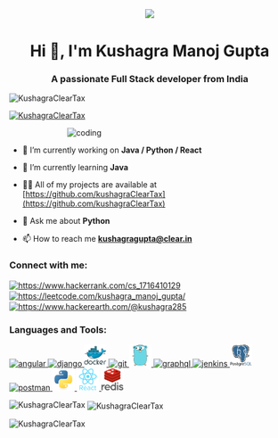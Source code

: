 

<div align='center'>
  <img src="https://capsule-render.vercel.app/api?type=waving&height=200&text=Kushagra%20Git&fontAlign=75&fontAlignY=40&color=gradient" height="300"/>
</div>
<h1 align="center">Hi 👋, I'm Kushagra Manoj Gupta</h1>
<h3 align="center">A passionate Full Stack developer from India</h3>

<p align="left"> <img src="https://komarev.com/ghpvc/?username=KushagraClearTax&label=Profile%20views&color=0e75b6&style=flat" alt="KushagraClearTax" /> </p>

<p align="left"> <a href="https://github.com/ryo-ma/github-profile-trophy"><img src="https://github-profile-trophy.vercel.app/?username=KushagraClearTax" alt="KushagraClearTax" /></a> </p>
<img align="right"  width = "400" src = "https://cdn.dribbble.com/users/1162077/screenshots/3848914/programmer.gif" alt ="coding" />
<p align="left"> <a href="https://twitter.com/" target="blank"><img src="https://img.shields.io/twitter/follow/?logo=twitter&style=for-the-badge" alt="" /></a> </p>

- 🔭 I’m currently working on **Java / Python / React**

- 🌱 I’m currently learning **Java**

- 👨‍💻 All of my projects are available at [https://github.com/kushagraClearTax](https://github.com/kushagraClearTax)

- 💬 Ask me about **Python**

- 📫 How to reach me **kushagragupta@clear.in**

<h3 align="left">Connect with me:</h3>
<p align="left">
<a href="https://www.hackerrank.com/https://www.hackerrank.com/cs_1716410129" target="blank"><img align="center" src="https://raw.githubusercontent.com/rahuldkjain/github-profile-readme-generator/master/src/images/icons/Social/hackerrank.svg" alt="https://www.hackerrank.com/cs_1716410129" height="30" width="40" /></a>
<a href="https://www.leetcode.com/https://leetcode.com/kushagra_manoj_gupta/" target="blank"><img align="center" src="https://raw.githubusercontent.com/rahuldkjain/github-profile-readme-generator/master/src/images/icons/Social/leet-code.svg" alt="https://leetcode.com/kushagra_manoj_gupta/" height="30" width="40" /></a>
<a href="https://www.hackerearth.com/https://www.hackerearth.com/@kushagra285" target="blank"><img align="center" src="https://raw.githubusercontent.com/rahuldkjain/github-profile-readme-generator/master/src/images/icons/Social/hackerearth.svg" alt="https://www.hackerearth.com/@kushagra285" height="30" width="40" /></a>
</p>

<h3 align="left">Languages and Tools:</h3>
<p align="left"> <a href="https://angular.io" target="_blank" rel="noreferrer"> <img src="https://angular.io/assets/images/logos/angular/angular.svg" alt="angular" width="40" height="40"/> </a> <a href="https://www.djangoproject.com/" target="_blank" rel="noreferrer"> <img src="https://cdn.worldvectorlogo.com/logos/django.svg" alt="django" width="40" height="40"/> </a> <a href="https://www.docker.com/" target="_blank" rel="noreferrer"> <img src="https://raw.githubusercontent.com/devicons/devicon/master/icons/docker/docker-original-wordmark.svg" alt="docker" width="40" height="40"/> </a> <a href="https://git-scm.com/" target="_blank" rel="noreferrer"> <img src="https://www.vectorlogo.zone/logos/git-scm/git-scm-icon.svg" alt="git" width="40" height="40"/> </a> <a href="https://golang.org" target="_blank" rel="noreferrer"> <img src="https://raw.githubusercontent.com/devicons/devicon/master/icons/go/go-original.svg" alt="go" width="40" height="40"/> </a> <a href="https://graphql.org" target="_blank" rel="noreferrer"> <img src="https://www.vectorlogo.zone/logos/graphql/graphql-icon.svg" alt="graphql" width="40" height="40"/> </a> <a href="https://www.jenkins.io" target="_blank" rel="noreferrer"> <img src="https://www.vectorlogo.zone/logos/jenkins/jenkins-icon.svg" alt="jenkins" width="40" height="40"/> </a> <a href="https://www.postgresql.org" target="_blank" rel="noreferrer"> <img src="https://raw.githubusercontent.com/devicons/devicon/master/icons/postgresql/postgresql-original-wordmark.svg" alt="postgresql" width="40" height="40"/> </a> <a href="https://postman.com" target="_blank" rel="noreferrer"> <img src="https://www.vectorlogo.zone/logos/getpostman/getpostman-icon.svg" alt="postman" width="40" height="40"/> </a> <a href="https://www.python.org" target="_blank" rel="noreferrer"> <img src="https://raw.githubusercontent.com/devicons/devicon/master/icons/python/python-original.svg" alt="python" width="40" height="40"/> </a> <a href="https://reactjs.org/" target="_blank" rel="noreferrer"> <img src="https://raw.githubusercontent.com/devicons/devicon/master/icons/react/react-original-wordmark.svg" alt="react" width="40" height="40"/> </a> <a href="https://redis.io" target="_blank" rel="noreferrer"> <img src="https://raw.githubusercontent.com/devicons/devicon/master/icons/redis/redis-original-wordmark.svg" alt="redis" width="40" height="40"/> </a> </p>

<p><img align="left" src="https://github-readme-stats.vercel.app/api/top-langs?username=KushagraClearTax&show_icons=true&locale=en&layout=compact" alt="KushagraClearTax" /></p>

<p>&nbsp;<img align="center" src="https://github-readme-stats.vercel.app/api?username=KushagraClearTax&show_icons=true&locale=en" alt="KushagraClearTax" /></p>

<p><img align="center" src="https://github-readme-streak-stats.herokuapp.com/?user=KushagraClearTax&" alt="KushagraClearTax" /></p>
